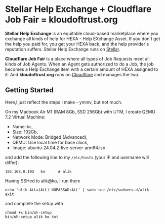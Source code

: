 # Stellar Help Exchange + Cloudflare Job Fair = kloudoftrust.org

**Stellar Help Exchange** is an equitable cloud-based marketplace where you exchange all kinds of help for HEXA - Help EXchange Asset. If you don't get the help you paid for, you get your HEXA back, and the help provider's reputation suffers. Stellar Help Exchange runs on [Stellar](https://stellar.com/).

**Cloudflare Job Fair** is a place where all types of Job Requests meet all kinds of Job Agents. When an Agent gets authorized to do a Job, the job becomes a Help Exchange item with a certain amount of HEXA assigned to it. And **kloudoftrust.org** runs on [Cloudflare](https://www.cloudflare.com/) and manages the two.

## Getting Started

Here,I just reflect the steps I make - ymmv, but not much.

On my Macbook Air M1 (RAM 8Gb, SSD 256Gb) with UTM, I create QEMU 7.2 Virtual Machine:

- Name: `ko`,
- Size: 192Gb,
- Network Mode: Bridged (Advanced),
- QEMU: Use local time for base clock,
- Image: ubuntu-24.04.2-live-server-arm64.iso

and add the following line to my `/etc/hosts` (your IP and username will differ):

```
192.168.0.193   ko      # alik
```

Having SSHed to alik@ko, I run there

```
echo 'alik ALL=(ALL) NOPASSWD:ALL' | sudo tee /etc/sudoers.d/alik
exit
```

and complete the setup with

```
chmod +x bin/uh-setup
bin/uh-setup alik ko kot
```

